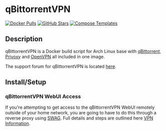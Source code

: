 # qBittorrentVPN

[![Docker Pulls](https://img.shields.io/docker/pulls/binhex/arch-qbittorrentvpn?style=flat-square&color=607D8B&label=docker%20pulls&logo=docker)](https://hub.docker.com/r/binhex/arch-qbittorrentvpn)
[![GitHub Stars](https://img.shields.io/github/stars/binhex/arch-qbittorrentvpn?style=flat-square&color=607D8B&label=github%20stars&logo=github)](https://github.com/binhex/arch-qbittorrentvpn)
[![Compose Templates](https://img.shields.io/static/v1?style=flat-square&color=607D8B&label=compose&message=templates)](https://github.com/GhostWriters/DockSTARTer/tree/master/compose/.apps/qbittorrentvpn)

## Description

qBittorrentVPN is a Docker build script for Arch Linux base with [qBittorrent](https://www.qbittorrent.org/), [Privoxy](http://www.privoxy.org/) and [OpenVPN](https://openvpn.net/) all included in one image.

The support forum for qBittorrentVPN is located [here](https://forums.unraid.net/topic/75539-support-binhex-qbittorrentvpn/).

## Install/Setup

### qBittorrentVPN WebUI Access

If you're attempting to get access to the qBittorrentVPN WebUI remotely outside of your home network, you are going to have to do this through a reverse proxy using [SWAG](https://dockstarter.com/apps/swag/). Full details and steps are outlined here [VPN Information](https://dockstarter.com/advanced/vpn-info/).
